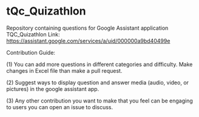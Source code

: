 # tQc_Quizathlon
Repository containing questions for Google Assistant application TQC_Quizathlon
Link: https://assistant.google.com/services/a/uid/000000a9bd40499e


Contribution Guide:

(1) You can add more questions in different categories and difficulty. Make changes in Excel file than make a pull request.

(2) Suggest ways to display question and answer media (audio, video, or pictures) in the google assistant app.

(3) Any other contribution you want to make that you feel can be engaging to users you can open an issue to discuss.


